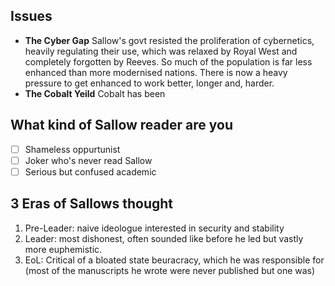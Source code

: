 ## Issues
- **The Cyber Gap**
	Sallow's govt resisted the proliferation of cybernetics, heavily regulating their use, which was relaxed by Royal West and completely forgotten by Reeves. So much of the population is far less enhanced than more modernised nations. There is now a heavy pressure to get enhanced to work better, longer and, harder. 
-  **The Cobalt Yeild**
	Cobalt has been 



## What kind of Sallow reader are you
- [ ] Shameless oppurtunist 
- [ ] Joker who's never read Sallow
- [ ] Serious but confused academic

## 3 Eras of Sallows thought
1. Pre-Leader: naive ideologue interested in security and stability
2. Leader: most dishonest, often sounded like before he led but vastly more euphemistic. 
3. EoL: Critical of a bloated state beuracracy, which he was responsible for (most of the manuscripts he wrote were never published but one was)
<!--stackedit_data:
eyJoaXN0b3J5IjpbMTA3OTQzNzQzNyw3MDQ5ODU4MTldfQ==
-->